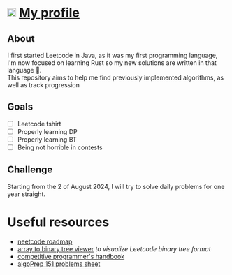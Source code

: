 # <img src="https://zupimages.net/up/21/08/l0ho.png" width="20" height="20">  [My profile](https://leetcode.com/dirdr/)
## About
I first started Leetcode in Java, as it was my first programming language, I'm now focused on learning Rust so my new solutions are written in that language 🦀. \
This repository aims to help me find previously implemented algorithms, as well as track progression

## Goals
- [ ] Leetcode tshirt
- [ ] Properly learning DP
- [ ] Properly learning BT
- [ ] Being not horrible in contests

## Challenge
Starting from the 2 of August 2024, I will try to solve daily problems for one year straight.

# Useful resources
- [neetcode roadmap](https://neetcode.io/roadmap)
- [array to binary tree viewer](https://eniac00.github.io/btv/) _to visualize Leetcode binary tree format_
- [competitive programmer's handbook](https://cses.fi/book/book.pdf)
- [algoPrep 151 problems sheet](https://docs.google.com/spreadsheets/d/1kyHfGGaLTzWspcqMUUS5Httmip7t8LJB0P-uPrRLGos/edit#gid=0)
